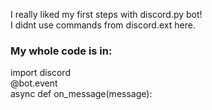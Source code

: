 I really liked my first steps with discord.py bot!  
I didnt use commands from discord.ext here.

### My whole code is in:

import discord  
@bot.event  
async def on_message(message):  
